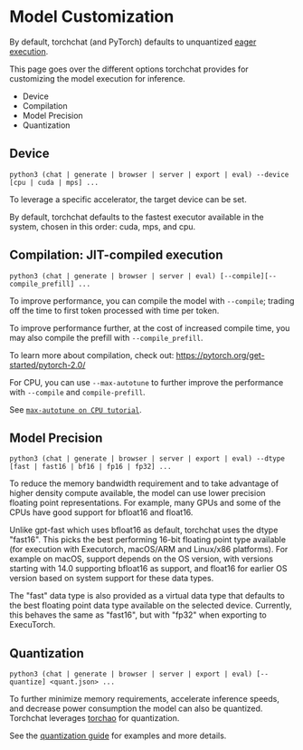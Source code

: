 # Model Customization

By default, torchchat (and PyTorch) defaults to unquantized [eager execution](https://pytorch.org/blog/optimizing-production-pytorch-performance-with-graph-transformations/).

This page goes over the different options torchchat provides for customizing the model execution for inference.
- Device
- Compilation
- Model Precision
- Quantization


## Device

```
python3 (chat | generate | browser | server | export | eval) --device [cpu | cuda | mps] ...
```

To leverage a specific accelerator, the target device can be set.

By default, torchchat defaults to the fastest executor available in the system, chosen in this
order: cuda, mps, and cpu.


## Compilation: JIT-compiled execution
```
python3 (chat | generate | browser | server | eval) [--compile][--compile_prefill] ...
```

To improve performance, you can compile the model with `--compile`;
trading off the time to first token processed with time per token.

To improve performance further, at the cost of increased compile time, you may also compile the
prefill with `--compile_prefill`.

To learn more about compilation, check out: https://pytorch.org/get-started/pytorch-2.0/

For CPU, you can use `--max-autotune` to further improve the performance with `--compile` and `compile-prefill`.

See [`max-autotune on CPU tutorial`](https://pytorch.org/tutorials/prototype/max_autotune_on_CPU_tutorial.html).

## Model Precision

```
python3 (chat | generate | browser | server | export | eval) --dtype [fast | fast16 | bf16 | fp16 | fp32] ...
```

To reduce the memory bandwidth requirement and to take advantage of higher density compute available,
the model can use lower precision floating point representations.
For example, many GPUs and some of the CPUs have good support for bfloat16 and float16.

Unlike gpt-fast which uses bfloat16 as default, torchchat uses the dtype
"fast16". This picks the best performing 16-bit floating point type
available (for execution with Executorch, macOS/ARM and Linux/x86 platforms).
For example on macOS, support depends on the OS version, with versions starting
with 14.0 supporting bfloat16 as support, and float16 for earlier OS version
based on system support for these data types.

The "fast" data type is also provided as a virtual data type that defaults
to the best floating point data type available on the selected device.
Currently, this behaves the same as "fast16", but with "fp32" when exporting
to ExecuTorch.


## Quantization

```
python3 (chat | generate | browser | server | export | eval) [--quantize] <quant.json> ...
```

To further minimize memory requirements, accelerate inference speeds, and
decrease power consumption the model can also be quantized.
Torchchat leverages [torchao](https://github.com/pytorch/ao) for quantization.

See the [quantization guide](quantization.md) for examples and more details.
